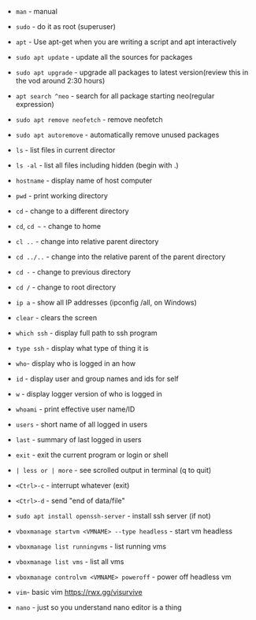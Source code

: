 * `man` - manual 
* `sudo` - do it as root (superuser)
* `apt` - Use apt-get when you are writing a script and apt interactively
* `sudo apt update` - update all the sources for packages
* `sudo apt upgrade` - upgrade all packages to latest version(review this in the vod around 2:30 hours)
* `apt search ^neo` - search for all package starting neo(regular expression)
* `sudo apt remove neofetch` - remove neofetch
* `sudo apt autoremove` - automatically remove unused packages

* `ls` - list files in current director
* `ls -al` - list all files including hidden (begin with .)
* `hostname` - display name of host computer
* `pwd` - print working directory
* `cd` - change to a different directory
* `cd`, `cd ~` - change to home
* `cl ..` - change into relative parent directory
* `cd ../..` - change into the relative parent of the parent directory
* `cd -`     - change to previous directory
* `cd /`  - change to root directory

* `ip a` - show all IP addresses (ipconfig /all, on Windows)
* `clear` - clears the screen
* `which ssh` - display full path to ssh program
* `type ssh` - display what type of thing it is
* `who`- display who is logged in an how
* `id` - display user and group names and ids for self
* `w` - display logger version of who is logged in
* `whoami` - print effective user name/ID
* `users` - short name of all logged in users
* `last` - summary of last logged in users
* `exit` - exit the current program or login or shell
* `| less or | more` - see scrolled output in terminal (q to quit)
* `<Ctrl>-c` - interrupt whatever (exit)
* `<Ctrl>-d` - send "end of data/file"
* `sudo apt install openssh-server` - install ssh server (if not)
* `vboxmanage startvm <VMNAME> --type headless` - start vm headless
* `vboxmanage list runningvms` - list running vms
* `vboxmanage list vms` - list all vms
* `vboxmanage controlvm <VMNAME> poweroff` - power off headless vm
* `vim`- basic vim https://rwx.gg/visurvive
* `nano` - just so you understand nano editor is a thing
